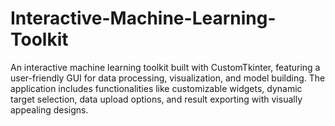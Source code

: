 # Interactive-Machine-Learning-Toolkit
An interactive machine learning toolkit built with CustomTkinter, featuring a user-friendly GUI for data processing, visualization, and model building. The application includes functionalities like customizable widgets, dynamic target selection, data upload options, and result exporting with visually appealing designs.
